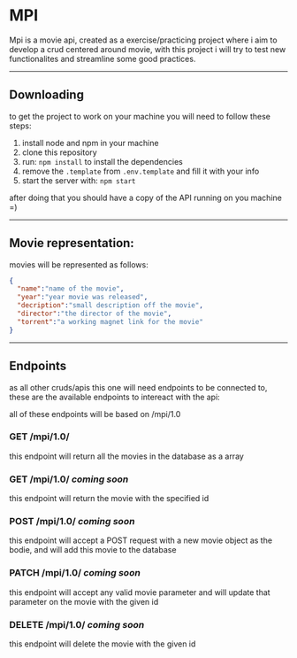 # MPI

Mpi is a movie api, created as a exercise/practicing project where i aim to develop a crud centered around movie, with this project i will try to test new functionalites and streamline some good practices.

---

## Downloading 

to get the project to work on your machine you will need to follow these steps:

1. install node and npm in your machine 
2. clone this repository 
3. run: ```npm install``` to install the dependencies
4. remove the ```.template``` from ```.env.template``` and fill it with your info
5. start the server with: ```npm start```

after doing that you should have a copy of the API running on you machine =)

---

## Movie representation:

movies will be represented as follows:

```json
{
  "name":"name of the movie",
  "year":"year movie was released",
  "decription":"small description off the movie",
  "director":"the director of the movie",
  "torrent":"a working magnet link for the movie"
}
```

---

## Endpoints 

as all other cruds/apis this one will need endpoints to be connected to, these are the available endpoints to intereact with the api:

all of these endpoints will be based on /mpi/1.0

### GET /mpi/1.0/
  this endpoint will return all the movies in the database as a array

### GET /mpi/1.0/<ID>  *coming soon*
  this endpoint will return the movie with the specified id

### POST /mpi/1.0/ *coming soon*
  this endpoint will accept a POST request with a new movie object as the bodie, 
  and will add this movie to the database

### PATCH /mpi/1.0/<ID> *coming soon*
  this endpoint will accept any valid movie parameter and will update that parameter on the movie with the given id

### DELETE /mpi/1.0/<ID> *coming soon*
  this endpoint will delete the movie with the given id


